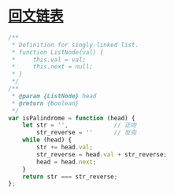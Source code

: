 # [回文链表](https://leetcode-cn.com/explore/interview/card/top-interview-questions-easy/6/linked-list/45/)

```js
/**
 * Definition for singly-linked list.
 * function ListNode(val) {
 *     this.val = val;
 *     this.next = null;
 * }
 */
/**
 * @param {ListNode} head
 * @return {boolean}
 */
var isPalindrome = function (head) {
    let str = '',             // 正向
        str_reverse = ''      // 反向
    while (head) {
        str += head.val;
        str_reverse = head.val + str_reverse;
        head = head.next;
    }
    return str === str_reverse;
};
```